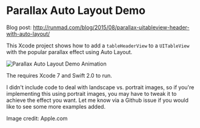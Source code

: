 # Parallax Auto Layout Demo

Blog post: http://runmad.com/blog/2015/08/parallax-uitableview-header-with-auto-layout/

This Xcode project shows how to add a `tableHeaderView` to a `UITableView` with the popular parallax effect   using Auto Layout.

![Parallax Auto Layout Demo Animation](https://raw.github.com/runmad/ParallaxAutoLayoutDemo/master/ParallaxAutoLayoutDemo.gif)

The requires Xcode 7 and Swift 2.0 to run.

I didn't include code to deal with landscape vs. portrait images, so if you're implementing this using portrait images, you may have to tweak it to achieve the effect you want. Let me know via a Github issue if you would like to see some more examples added.

Image credit: Apple.com
